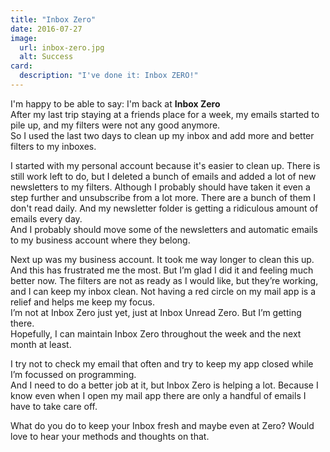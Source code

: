 ```yaml
---
title: "Inbox Zero"
date: 2016-07-27
image:
  url: inbox-zero.jpg
  alt: Success
card:
  description: "I've done it: Inbox ZERO!"
---
```

I'm happy to be able to say: I'm back at **Inbox Zero**  
After my last trip staying at a friends place for a week, my emails started to pile up, and my filters were not any good anymore.  
So I used the last two days to clean up my inbox and add more and better filters to my inboxes.  

I started with my personal account because it's easier to clean up. There is still work left to do, but I deleted a bunch of emails and added a lot of new newsletters to my filters. Although I probably should have taken it even a step further and unsubscribe from a lot more. There are a bunch of them I don't read daily. And my newsletter folder is getting a ridiculous amount of emails every day.  
And I probably should move some of the newsletters and automatic emails to my business account where they belong.

Next up was my business account. It took me way longer to clean this up. And this has frustrated me the most. But I’m glad I did it and feeling much better now. The filters are not as ready as I would like, but they’re working, and I can keep my inbox clean. Not having a red circle on my mail app is a relief and helps me keep my focus.  
I’m not at Inbox Zero just yet, just at Inbox Unread Zero. But I’m getting there.  
Hopefully, I can maintain Inbox Zero throughout the week and the next month at least.  

I try not to check my email that often and try to keep my app closed while I’m focussed on programming.  
And I need to do a better job at it, but Inbox Zero is helping a lot. Because I know even when I open my mail app there are only a handful of emails I have to take care off.  

What do you do to keep your Inbox fresh and maybe even at Zero? Would love to hear your methods and thoughts on that.
